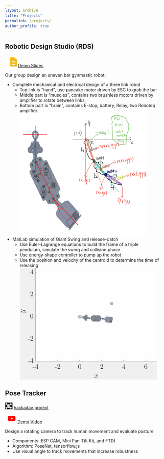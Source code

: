 ```yaml
---
layout: archive
title: "Projects"
permalink: /projects/
author_profile: true
---
```


## Robotic Design Studio (RDS)
![](../images/slides.PNG) [Demo Slides]()

Our group design an uneven bar gynmastic robot:
- Complete mechanical and electrical design of a three link robot
  * Top link is "hand", use pancake motor driven by ESC to grab the bar
  * Middle part is "muscles", contains two brushless motors driven by amplifier to rotate between links
  * Bottom part is "brain", contains E-stop, battery, Relay, two Roboteq amplifier.
![](../images/Picture1.png)
- MatLab simulation of Giant Swing and release-catch
  * Use Euler-Lagrange equations to build the frame of a triple pendulum, simulate the swing and collision phase
  * Use energy-shape controller to pump up the robot
  * Use the position and velocity of the centroid to determine the time of releasing
![](../images/gif1.gif)



## Pose Tracker
![](../images/hackaday.png) [hackaday project](https://hackaday.io/project/172394-pose-tracker)

![](../images/youtube.PNG) [Demo Video](https://www.youtube.com/watch?v=8D80CxtRYak&feature=emb_logo)

Design a rotating camera to track human movement and evaluate posture
- Components: ESP CAM, Mini Pan-Tilt Kit, and FTDI
- Algorithm: PoseNet, tensorflow.js
- Use visual angle to track movements that increase robustness





